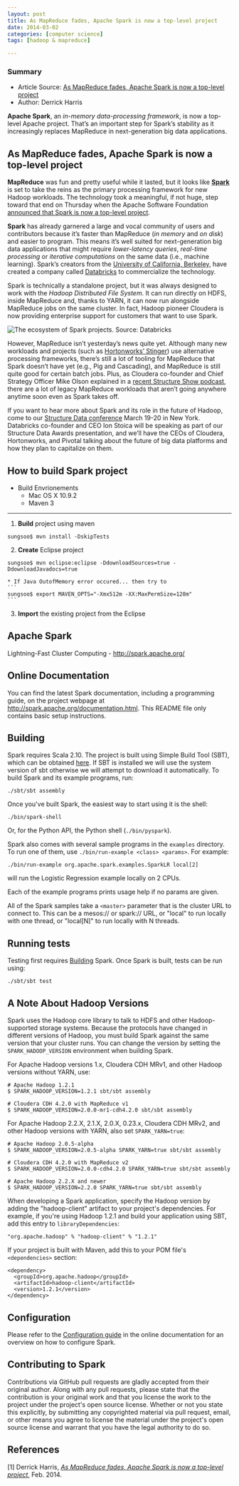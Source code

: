 ```yaml
---
layout: post
title: As MapReduce fades, Apache Spark is now a top-level project
date: 2014-03-02
categories: [computer science]
tags: [hadoop & mapreduce]

---
```



### Summary

* Article Source: [As MapReduce fades, Apache Spark is now a top-level project](http://gigaom.com/2014/02/27/as-mapreduce-fades-apache-spark-is-now-a-top-level-project/)
* Author: Derrick Harris

**Apache Spark**, an *in-memory data-processing framework*, is now a top-level Apache project. That’s an important step for Spark’s stability as it increasingly replaces MapReduce in next-generation big data applications.

As MapReduce fades, Apache Spark is now a top-level project
---
**MapReduce** was fun and pretty useful while it lasted, but it looks like [**Spark**](http://spark.apache.org) is set to take the reins as the primary processing framework for new Hadoop workloads. The technology took a meaningful, if not huge, step toward that end on Thursday when the Apache Software Foundation [announced that Spark is now a top-level project](https://blogs.apache.org/foundation/entry/the_apache_software_foundation_announces50).

**Spark** has already garnered a large and vocal community of users and contributors because it’s faster than MapReduce (*in memory* and *on disk*) and easier to program. This means it’s well suited for next-generation big data applications that might require *lower-latency queries*, *real-time processing* or *iterative computations* on the same data (i.e., machine learning). Spark’s creators from the [University of California, Berkeley](http://gigaom.com/2013/04/17/welcome-to-berkeley-where-hadoop-isnt-nearly-fast-enough/), have created a company called [Databricks](http://gigaom.com/2013/09/25/databricks-raises-14m-from-andreessen-horowitz-wants-to-take-on-mapreduce-with-spark/) to commercialize the technology.

Spark is technically a standalone project, but it was always designed to work with the *Hadoop Distributed File System*. It can run directly on HDFS, inside MapReduce and, thanks to YARN, it can now run alongside MapReduce jobs on the same cluster. In fact, Hadoop pioneer Cloudera is now providing enterprise support for customers that want to use Spark.

![The ecosystem of Spark projects. Source: Databricks](http://sungsoo.github.com/images/spark-stack-new.png)

However, MapReduce isn’t yesterday’s news quite yet. Although many new workloads and projects (such as [Hortonworks’ Stinger](http://gigaom.com/2013/05/29/why-hortonworks-is-riding-a-faster-hive-to-the-bitter-end/)) use alternative processing frameworks, there’s still a lot of tooling for MapReduce that Spark doesn’t have yet (e.g., Pig and Cascading), and MapReduce is still quite good for certain batch jobs. Plus, as Cloudera co-founder and Chief Strategy Officer Mike Olson explained in a [recent Structure Show podcast](http://gigaom.com/2013/05/29/why-hortonworks-is-riding-a-faster-hive-to-the-bitter-end/), there are a lot of legacy MapReduce workloads that aren’t going anywhere anytime soon even as Spark takes off.

If you want to hear more about Spark and its role in the future of Hadoop, come to our [Structure Data conference](http://events.gigaom.com/structuredata-2014/?utm_source=data&utm_medium=editorial&utm_campaign=intext&utm_term=820915+as-mapreduce-fades-apache-spark-is-now-a-top-level-project&utm_content=dharrisstructure) March 19-20 in New York. Databricks co-founder and CEO Ion Stoica will be speaking as part of our Structure Data Awards presentation, and we’ll have the CEOs of Cloudera, Hortonworks, and Pivotal talking about the future of big data platforms and how they plan to capitalize on them.

How to build Spark project
---
* Build Envrionements
	* Mac OS X 10.9.2
	* Maven 3

---

1. **Build** project using maven  
```
sungsoo$ mvn install -DskipTests
```
2. **Create** Eclipse project  
```
sungsoo$ mvn eclipse:eclipse -DdownloadSources=true -DdownloadJavadocs=true
```  
	* If Java OutofMemory error occured... then try to  
	```
	sungsoo$ export MAVEN_OPTS="-Xmx512m -XX:MaxPermSize=128m"
	```
3. **Import** the existing project from the Eclipse  

Apache Spark
---

Lightning-Fast Cluster Computing - <http://spark.apache.org/>


Online Documentation
---

You can find the latest Spark documentation, including a programming
guide, on the project webpage at <http://spark.apache.org/documentation.html>.
This README file only contains basic setup instructions.


Building
---

Spark requires Scala 2.10. The project is built using Simple Build Tool (SBT),
which can be obtained [here](http://www.scala-sbt.org). If SBT is installed we
will use the system version of sbt otherwise we will attempt to download it
automatically. To build Spark and its example programs, run:

    ./sbt/sbt assembly

Once you've built Spark, the easiest way to start using it is the shell:

    ./bin/spark-shell

Or, for the Python API, the Python shell (`./bin/pyspark`).

Spark also comes with several sample programs in the `examples` directory.
To run one of them, use `./bin/run-example <class> <params>`. For example:

    ./bin/run-example org.apache.spark.examples.SparkLR local[2]

will run the Logistic Regression example locally on 2 CPUs.

Each of the example programs prints usage help if no params are given.

All of the Spark samples take a `<master>` parameter that is the cluster URL
to connect to. This can be a mesos:// or spark:// URL, or "local" to run
locally with one thread, or "local[N]" to run locally with N threads.

Running tests
---

Testing first requires [Building](#building) Spark. Once Spark is built, tests
can be run using:

`./sbt/sbt test`
 
A Note About Hadoop Versions
---

Spark uses the Hadoop core library to talk to HDFS and other Hadoop-supported
storage systems. Because the protocols have changed in different versions of
Hadoop, you must build Spark against the same version that your cluster runs.
You can change the version by setting the `SPARK_HADOOP_VERSION` environment
when building Spark.

For Apache Hadoop versions 1.x, Cloudera CDH MRv1, and other Hadoop
versions without YARN, use:

    # Apache Hadoop 1.2.1
    $ SPARK_HADOOP_VERSION=1.2.1 sbt/sbt assembly

    # Cloudera CDH 4.2.0 with MapReduce v1
    $ SPARK_HADOOP_VERSION=2.0.0-mr1-cdh4.2.0 sbt/sbt assembly

For Apache Hadoop 2.2.X, 2.1.X, 2.0.X, 0.23.x, Cloudera CDH MRv2, and other Hadoop versions
with YARN, also set `SPARK_YARN=true`:

    # Apache Hadoop 2.0.5-alpha
    $ SPARK_HADOOP_VERSION=2.0.5-alpha SPARK_YARN=true sbt/sbt assembly

    # Cloudera CDH 4.2.0 with MapReduce v2
    $ SPARK_HADOOP_VERSION=2.0.0-cdh4.2.0 SPARK_YARN=true sbt/sbt assembly

    # Apache Hadoop 2.2.X and newer
    $ SPARK_HADOOP_VERSION=2.2.0 SPARK_YARN=true sbt/sbt assembly

When developing a Spark application, specify the Hadoop version by adding the
"hadoop-client" artifact to your project's dependencies. For example, if you're
using Hadoop 1.2.1 and build your application using SBT, add this entry to
`libraryDependencies`:

    "org.apache.hadoop" % "hadoop-client" % "1.2.1"

If your project is built with Maven, add this to your POM file's `<dependencies>` section:

    <dependency>
      <groupId>org.apache.hadoop</groupId>
      <artifactId>hadoop-client</artifactId>
      <version>1.2.1</version>
    </dependency>


Configuration
---

Please refer to the [Configuration guide](http://spark.apache.org/docs/latest/configuration.html)
in the online documentation for an overview on how to configure Spark.


## Contributing to Spark

Contributions via GitHub pull requests are gladly accepted from their original
author. Along with any pull requests, please state that the contribution is
your original work and that you license the work to the project under the
project's open source license. Whether or not you state this explicitly, by
submitting any copyrighted material via pull request, email, or other means
you agree to license the material under the project's open source license and
warrant that you have the legal authority to do so.



References
---
[1] Derrick Harris, [*As MapReduce fades, Apache Spark is now a top-level project*](http://gigaom.com/2014/02/27/as-mapreduce-fades-apache-spark-is-now-a-top-level-project/), Feb. 2014.
